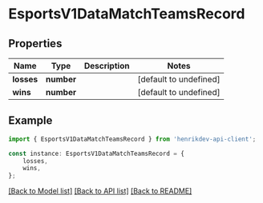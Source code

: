 # EsportsV1DataMatchTeamsRecord


## Properties

Name | Type | Description | Notes
------------ | ------------- | ------------- | -------------
**losses** | **number** |  | [default to undefined]
**wins** | **number** |  | [default to undefined]

## Example

```typescript
import { EsportsV1DataMatchTeamsRecord } from 'henrikdev-api-client';

const instance: EsportsV1DataMatchTeamsRecord = {
    losses,
    wins,
};
```

[[Back to Model list]](../README.md#documentation-for-models) [[Back to API list]](../README.md#documentation-for-api-endpoints) [[Back to README]](../README.md)
